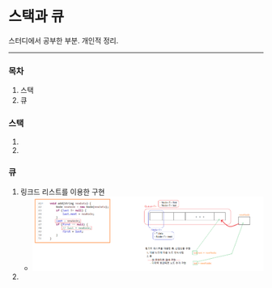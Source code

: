 스택과 큐
======
스터디에서 공부한 부분. 개인적 정리.
- - - -

### 목차
1. 스택
2. 큐

### 스택
1.
2.

### 큐
1. 링크드 리스트를 이용한 구현
	* ![queue](https://github.com/nara1030/Algorithm/blob/master/study/img/queue.png)
2.